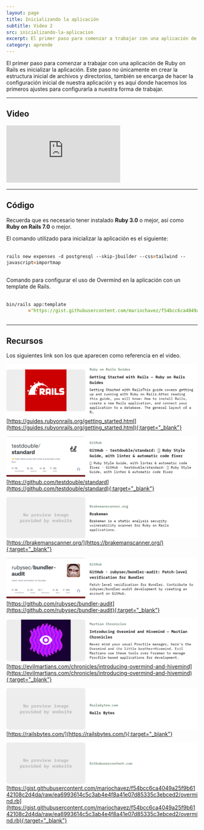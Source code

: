 ```yaml
---
layout: page
title: Inicializando la aplicación
subtitle: Video 2
src: inicializando-la-aplicacion
excerpt: El primer paso para comenzar a trabajar con una aplicación de Ruby on Rails es inicializar la aplicación. Este paso no únicamente en crear la estructura inicial de archivos y directorios, también se encarga de hacer la configuración inicial de nuestra aplicación y es aquí donde hacemos los primeros ajustes para configurarla a nuestra forma de trabajar.
category: aprende
---
```


El primer paso para comenzar a trabajar con una aplicación de Ruby on Rails es inicializar la aplicación. Este paso no únicamente en crear la estructura inicial de archivos y directorios, también se encarga de hacer la configuración inicial de nuestra aplicación y es aquí donde hacemos los primeros ajustes para configurarla a nuestra forma de trabajar.

---

## Video

<div class="embed-container">
  <iframe src="https://player.vimeo.com/video/736629657?h=01abdb1606" frameborder="0" allow="fullscreen; picture-in-picture" allowfullscreen></iframe>
</div>

---

## Código

Recuerda que es necesario tener instalado **Ruby 3.0** o mejor, así como **Ruby on Rails 7.0** o mejor.

El comando utilizado para inicializar la aplicación es el siguiente:

<pre class="prism-code">
  <code>
rails new expenses -d postgresql --skip-jbuilder --css<span style="color: #ce5c00; font-weight: bold">=</span>tailwind --javascript<span style="color: #ce5c00; font-weight: bold">=</span>importmap
  </code>
</pre>

Comando para configurar el uso de Overmind en la aplicación con un template de Rails.

<pre class="prism-code">
  <code>
bin/rails app:template <span style="color: #ffffff">LOCATION</span><span style="color: #ce5c00; font-weight: bold">=</span><span style="color: #4e9a06">&quot;https://gist.githubusercontent.com/mariochavez/f54bcc6ca4049a25f9b6142108c2d4da/raw/ea6993614c5c3ab4e4f8a41e07d85335c3ebced2/overmind.rb&quot;</span>
  </code>
</pre>

---

## Recursos

Los siguientes link son los que aparecen como referencia en el video.

![From Ruby on Rails Guides: Getting Started with Rails — Ruby on Rails Guides | Getting Started with RailsThis guide covers getting up and running with Ruby on Rails.After reading this guide, you will know: How to install Rails, create a new Rails application, and connect your application to a database. The general layout of a R…](/images/aprender/video2/video2-1.png)
[https://guides.rubyonrails.org/getting_started.html](https://guides.rubyonrails.org/getting_started.html){:target="_blank"}

![From GitHub: GitHub - testdouble/standard: 🌟 Ruby Style Guide, with linter & automatic code fixer | 🌟 Ruby Style Guide, with linter & automatic code fixer - GitHub - testdouble/standard: 🌟 Ruby Style Guide, with linter & automatic code fixer](/images/aprender/video2/video2-2.png)
[https://github.com/testdouble/standard](https://github.com/testdouble/standard){:target="_blank"}

![From Brakemanscanner.org: Brakeman | Brakeman is a static analysis security vulnerability scanner for Ruby on Rails applications.](/images/aprender/video2/video2-3.png)
[https://brakemanscanner.org/](https://brakemanscanner.org/){:target="_blank"}

![From GitHub: GitHub - rubysec/bundler-audit: Patch-level verification for Bundler | Patch-level verification for Bundler. Contribute to rubysec/bundler-audit development by creating an account on GitHub.](/images/aprender/video2/video2-4.png)
[https://github.com/rubysec/bundler-audit](https://github.com/rubysec/bundler-audit){:target="_blank"}

![From Martian Chronicles: Introducing Overmind and Hivemind — Martian Chronicles | Never mind your usual Procfile manager, here’s the Overmind and its little brother—Hivemind. Evil Martians use these tools over Foreman to manage Procfile-based applications for development.](/images/aprender/video2/video2-5.png)
[https://evilmartians.com/chronicles/introducing-overmind-and-hivemind](https://evilmartians.com/chronicles/introducing-overmind-and-hivemind){:target="_blank"}

![From Railsbytes.com: Rails Bytes | ](/images/aprender/video2/video2-6.png)
[https://railsbytes.com/](https://railsbytes.com/){:target="_blank"}

![From Githubusercontent.com:  | ](/images/aprender/video2/video2-7.png)
[https://gist.githubusercontent.com/mariochavez/f54bcc6ca4049a25f9b6142108c2d4da/raw/ea6993614c5c3ab4e4f8a41e07d85335c3ebced2/overmind.rb](https://gist.githubusercontent.com/mariochavez/f54bcc6ca4049a25f9b6142108c2d4da/raw/ea6993614c5c3ab4e4f8a41e07d85335c3ebced2/overmind.rb){:target="_blank"}

